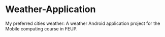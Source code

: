 # Weather-Application
My preferred cities weather: A weather Android application project for the Mobile computing course in FEUP. 
